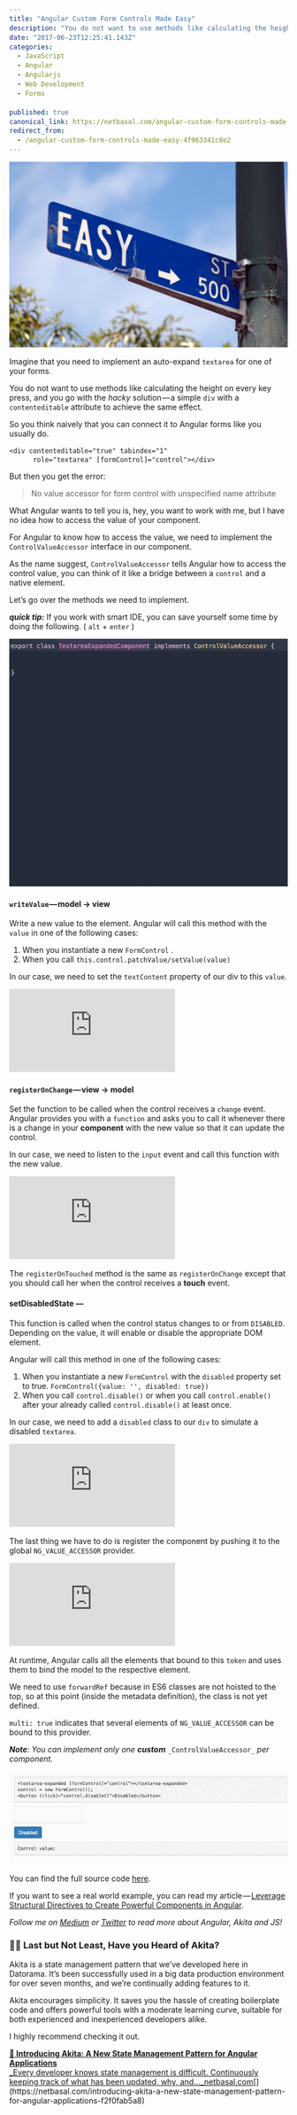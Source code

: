 ```yaml
---
title: "Angular Custom Form Controls Made Easy"
description: "You do not want to use methods like calculating the height on every key press, and you go with the hacky solution — a simple div with a contenteditable attribute to achieve the same effect. What…"
date: "2017-06-23T12:25:41.143Z"
categories: 
  - JavaScript
  - Angular
  - Angularjs
  - Web Development
  - Forms

published: true
canonical_link: https://netbasal.com/angular-custom-form-controls-made-easy-4f963341c8e2
redirect_from:
  - /angular-custom-form-controls-made-easy-4f963341c8e2
---
```


![](./asset-1.jpeg)

Imagine that you need to implement an auto-expand `textarea` for one of your forms.

You do not want to use methods like calculating the height on every key press, and you go with the _hacky_ solution — a simple `div` with a `contenteditable` attribute to achieve the same effect.

So you think naively that you can connect it to Angular forms like you usually do.

```
<div contenteditable="true" tabindex="1" 
      role="textarea" [formControl]="control"></div>
```

But then you get the error:

> No value accessor for form control with unspecified name attribute

What Angular wants to tell you is, hey, you want to work with me, but I have no idea how to access the value of your component.

For Angular to know how to access the value, we need to implement the `ControlValueAccessor` interface in our component.

As the name suggest, `ControlValueAccessor` tells Angular how to access the control value, you can think of it like a bridge between a `control` and a native element.

Let’s go over the methods we need to implement.

**_quick tip:_** If you work with smart IDE, you can save yourself some time by doing the following. ( `alt` + `enter` )

![](./asset-2.gif)

#### `writeValue` — model -> view

Write a new value to the element. Angular will call this method with the `value` in one of the following cases:

1.  When you instantiate a new `FormControl` .
2.  When you call `this.control.patchValue/setValue(value)`

In our case, we need to set the `textContent` property of our div to this `value`.

<Embed src="https://gist.github.com/NetanelBasal/a24d770a7781e6f9b93f317c95eecfd1.js" aspectRatio={0.357} caption="" />

#### `registerOnChange` — view -> model

Set the function to be called when the control receives a `change` event. Angular provides you with a `function` and asks you to call it whenever there is a change in your **component** with the new value so that it can update the control.

In our case, we need to listen to the `input` event and call this function with the new value.

<Embed src="https://gist.github.com/NetanelBasal/0186133dc6ac6d987eeb742d5a51f5d6.js" aspectRatio={0.357} caption="" />

The `registerOnTouched` method is the same as `registerOnChange` except that you should call her when the control receives a **touch** event.

#### setDisabledState —

This function is called when the control status changes to or from `DISABLED`. Depending on the value, it will enable or disable the appropriate DOM element.

Angular will call this method in one of the following cases:

1.  When you instantiate a new `FormControl` with the `disabled` property set to true. `FormControl({value: '', disabled: true})`
2.  When you call `control.disable()` or when you call `control.enable()` after your already called `control.disable()` at least once.

In our case, we need to add a `disabled` class to our `div` to simulate a disabled `textarea`.

<Embed src="https://gist.github.com/NetanelBasal/e8993bb34f024d1c519f0c79184877a9.js" aspectRatio={0.357} caption="" />

The last thing we have to do is register the component by pushing it to the global `NG_VALUE_ACCESSOR` provider.

<Embed src="https://gist.github.com/NetanelBasal/231e543b0d2ef780eb89091f4605e330.js" aspectRatio={0.357} caption="" />

At runtime, Angular calls all the elements that bound to this `token` and uses them to bind the model to the respective element.

We need to use `forwardRef` because in ES6 classes are not hoisted to the top, so at this point (inside the metadata definition), the class is not yet defined.

`multi: true` indicates that several elements of `NG_VALUE_ACCESSOR` can be bound to this provider.

**_Note_**_: You can implement only one_ **_custom_**  `_ControlValueAccessor_` _per component._

![](./asset-3.gif)

You can find the full source code [here](https://gist.github.com/NetanelBasal/5aa37369154283589ad3f00715158631).

If you want to see a real world example, you can read my article — [Leverage Structural Directives to Create Powerful Components in Angular](https://netbasal.com/leverage-structural-directives-to-create-powerful-components-in-angular-c95e3cfde789).

_Follow me on_ [_Medium_](https://medium.com/@NetanelBasal/) _or_ [_Twitter_](https://twitter.com/NetanelBasal) _to read more about Angular, Akita and JS!_

### 👂🏻 **Last but Not Least, Have you Heard of Akita?**

Akita is a state management pattern that we’ve developed here in Datorama. It’s been successfully used in a big data production environment for over seven months, and we’re continually adding features to it.

Akita encourages simplicity. It saves you the hassle of creating boilerplate code and offers powerful tools with a moderate learning curve, suitable for both experienced and inexperienced developers alike.

I highly recommend checking it out.

[**🚀 Introducing Akita: A New State Management Pattern for Angular Applications**  
_Every developer knows state management is difficult. Continuously keeping track of what has been updated, why, and…_netbasal.com](https://netbasal.com/introducing-akita-a-new-state-management-pattern-for-angular-applications-f2f0fab5a8 "https://netbasal.com/introducing-akita-a-new-state-management-pattern-for-angular-applications-f2f0fab5a8")[](https://netbasal.com/introducing-akita-a-new-state-management-pattern-for-angular-applications-f2f0fab5a8)
